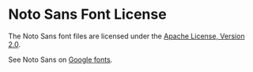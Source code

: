 # Noto Sans Font License

The Noto Sans font files are licensed under the [Apache License, Version 2.0](https://www.apache.org/licenses/LICENSE-2.0).

See Noto Sans on [Google fonts](https://fonts.google.com/specimen/Noto+Sans).
